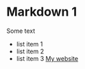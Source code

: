 # Markdown 1
Some text
- list item 1
- list item 2
- list item 3
  [My website](https://daily-dev-tips.com)